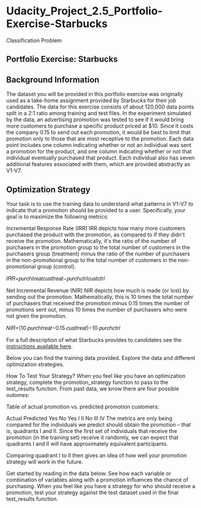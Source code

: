 # Udacity_Project_2.5_Portfolio-Exercise-Starbucks
Classification Problem
## Portfolio Exercise: Starbucks



## Background Information
The dataset you will be provided in this portfolio exercise was originally used as a take-home assignment provided by Starbucks for their job candidates. The data for this exercise consists of about 120,000 data points split in a 2:1 ratio among training and test files. In the experiment simulated by the data, an advertising promotion was tested to see if it would bring more customers to purchase a specific product priced at $10. Since it costs the company 0.15 to send out each promotion, it would be best to limit that promotion only to those that are most receptive to the promotion. Each data point includes one column indicating whether or not an individual was sent a promotion for the product, and one column indicating whether or not that individual eventually purchased that product. Each individual also has seven additional features associated with them, which are provided abstractly as V1-V7.

## Optimization Strategy
Your task is to use the training data to understand what patterns in V1-V7 to indicate that a promotion should be provided to a user. Specifically, your goal is to maximize the following metrics:

Incremental Response Rate (IRR)
IRR depicts how many more customers purchased the product with the promotion, as compared to if they didn't receive the promotion. Mathematically, it's the ratio of the number of purchasers in the promotion group to the total number of customers in the purchasers group (treatment) minus the ratio of the number of purchasers in the non-promotional group to the total number of customers in the non-promotional group (control).

𝐼𝑅𝑅=𝑝𝑢𝑟𝑐ℎ𝑡𝑟𝑒𝑎𝑡𝑐𝑢𝑠𝑡𝑡𝑟𝑒𝑎𝑡−𝑝𝑢𝑟𝑐ℎ𝑐𝑡𝑟𝑙𝑐𝑢𝑠𝑡𝑐𝑡𝑟𝑙
 
Net Incremental Revenue (NIR)
NIR depicts how much is made (or lost) by sending out the promotion. Mathematically, this is 10 times the total number of purchasers that received the promotion minus 0.15 times the number of promotions sent out, minus 10 times the number of purchasers who were not given the promotion.

𝑁𝐼𝑅=(10⋅𝑝𝑢𝑟𝑐ℎ𝑡𝑟𝑒𝑎𝑡−0.15⋅𝑐𝑢𝑠𝑡𝑡𝑟𝑒𝑎𝑡)−10⋅𝑝𝑢𝑟𝑐ℎ𝑐𝑡𝑟𝑙
 
For a full description of what Starbucks provides to candidates see the [instructions available here](https://drive.google.com/file/d/18klca9Sef1Rs6q8DW4l7o349r8B70qXM/view).

Below you can find the training data provided. Explore the data and different optimization strategies.

How To Test Your Strategy?
When you feel like you have an optimization strategy, complete the promotion_strategy function to pass to the test_results function.
From past data, we know there are four possible outomes:

Table of actual promotion vs. predicted promotion customers:

Actual
Predicted	Yes	No
Yes	I	II
No	III	IV
The metrics are only being compared for the individuals we predict should obtain the promotion – that is, quadrants I and II. Since the first set of individuals that receive the promotion (in the training set) receive it randomly, we can expect that quadrants I and II will have approximately equivalent participants.

Comparing quadrant I to II then gives an idea of how well your promotion strategy will work in the future.

Get started by reading in the data below. See how each variable or combination of variables along with a promotion influences the chance of purchasing. When you feel like you have a strategy for who should receive a promotion, test your strategy against the test dataset used in the final test_results function.
